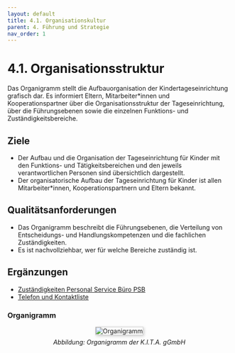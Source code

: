 ```yaml
---
layout: default
title: 4.1. Organisationskultur
parent: 4. Führung und Strategie
nav_order: 1
---
```


# 4.1. Organisationsstruktur

Das Organigramm stellt die Aufbauorganisation der Kindertageseinrichtung grafisch dar. Es informiert Eltern, Mitarbeiter*innen und Kooperationspartner über die Organisationsstruktur der Tageseinrichtung, über die Führungsebenen sowie die einzelnen Funktions- und Zuständigkeitsbereiche.

## Ziele
* Der Aufbau und die Organisation der Tageseinrichtung für Kinder mit den Funktions- und Tätigkeitsbereichen und den jeweils verantwortlichen Personen sind übersichtlich dargestellt.
* Der organisatorische Aufbau der Tageseinrichtung für Kinder ist allen Mitarbeiter*innen, Kooperationspartnern und Eltern bekannt.

## Qualitätsanforderungen
* Das Organigramm beschreibt die Führungsebenen, die Verteilung von Entscheidungs- und Handlungskompetenzen und die fachlichen Zuständigkeiten.
* Es ist nachvollziehbar, wer für welche Bereiche zuständig ist.

## Ergänzungen

* <a href="/assets/downloads/zuständigkeiten_PSB.pdf" target="_blank" rel="noopener noreferrer">Zuständigkeiten Personal Service Büro PSB</a>
* <a href="/assets/downloads/Telefonliste.pdf" target="_blank" rel="noopener noreferrer">Telefon und Kontaktliste</a>

### Organigramm
<div style="text-align: center; max-width: 100%;">
  <img src="{{ '/assets/organigramm.png' | relative_url }}" 
       alt="Organigramm" 
       style="max-width: 100%; height: auto; border: 1px solid #ccc; box-shadow: 2px 2px 6px rgba(0,0,0,0.2);">
  <p style="font-style: italic; margin-top: 0.5em;">
    Abbildung: Organigramm der K.I.T.A. gGmbH
  </p>
</div>
